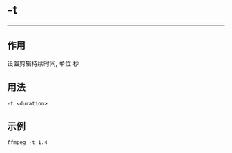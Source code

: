# -t 

---

## 作用

设置剪辑持续时间, 单位 秒

## 用法

```shell
-t <duration>
```

## 示例

```shell
ffmpeg -t 1.4
```
